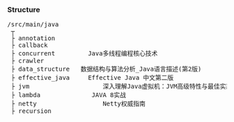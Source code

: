 ### Structure  
<pre>/src/main/java
 ┬  
 ├ annotation 
 ├ callback  
 ├ concurrent         Java多线程编程核心技术
 ├ crawler  
 ├ data_structure   数据结构与算法分析_Java语言描述(第2版)
 ├ effective_java     Effective Java 中文第二版
 ├ jvm                    深入理解Java虚拟机：JVM高级特性与最佳实践
 ├ lambda              JAVA 8实战
 ├ netty                  Netty权威指南
 ├ recursion 
</pre>
